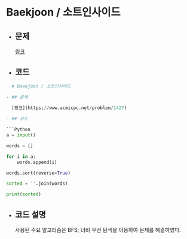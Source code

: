 # Baekjoon / 소트인사이드

- ## 문제

  [링크](https://www.acmicpc.net/problem/1427)
  
- ## 코드

```Python
  # Baekjoon / 소트인사이드

- ## 문제

  [링크](https://www.acmicpc.net/problem/1427)
  
- ## 코드

```Python
a = input()

words = []

for i in a:
    words.append(i)

words.sort(reverse=True)

sorted = ''.join(words)

print(sorted)
```

- ## 코드 설명

  사용된 주요 알고리즘은 BFS; 너비 우선 탐색을 이용하여 문제를 해결하였다.

